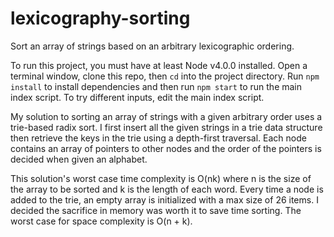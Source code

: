 # lexicography-sorting
Sort an array of strings based on an arbitrary lexicographic ordering.

To run this project, you must have at least Node v4.0.0 installed. Open a terminal window, clone this repo, then `cd` into the project directory. Run `npm install` to install dependencies and then run `npm start` to run the main index script. To try different inputs, edit the main index script.

My solution to sorting an array of strings with a given arbitrary order uses a trie-based radix sort. I first insert all the given strings in a trie data structure then retrieve the keys in the trie using a depth-first traversal. Each node contains an array of pointers to other nodes and the order of the pointers is decided when given an alphabet.

This solution's worst case time complexity is O(nk) where n is the size of the array to be sorted and k is the length of each word. Every time a node is added to the trie, an empty array is initialized with a max size of 26 items. I decided the sacrifice in  memory was worth it to save time sorting. The worst case for space complexity is O(n + k).
